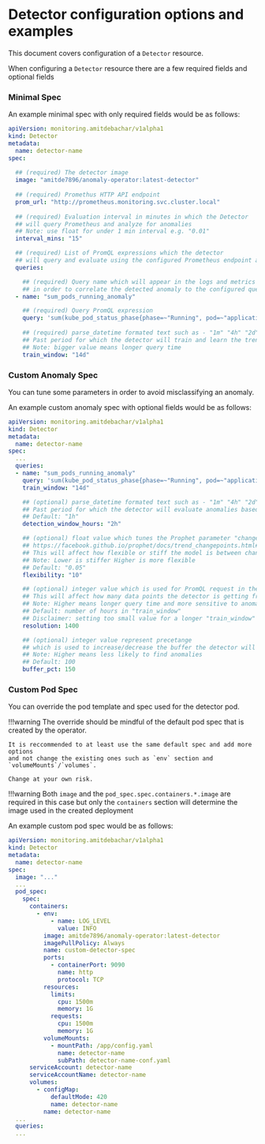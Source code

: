 # Detector configuration options and examples
This document covers configuration of a `Detector` resource.

When configuring a `Detector` resource there are a few required fields and optional fields

### Minimal Spec
An example minimal spec with only required fields would be as follows:

```yaml
apiVersion: monitoring.amitdebachar/v1alpha1
kind: Detector
metadata:
  name: detector-name
spec:
  
  ## (required) The detector image
  image: "amitde7896/anomaly-operator:latest-detector"
  
  ## (required) Promethus HTTP API endpoint 
  prom_url: "http://prometheus.monitoring.svc.cluster.local"
  
  ## (required) Evaluation interval in minutes in which the Detector
  ## will query Prometheus and analyze for anomalies
  ## Note: use float for under 1 min interval e.g. "0.01"  
  interval_mins: "15"

  ## (required) List of PromQL expressions which the detector 
  ## will query and evaluate using the configured Prometheus endpoint and interval   
  queries:

    ## (required) Query name which will appear in the logs and metrics 
    ## in order to correlate the detected anomaly to the configured query  
  - name: "sum_pods_running_anomaly"

    ## (required) Query PromQL expression
    query: 'sum(kube_pod_status_phase{phase=~"Running", pod=~"application-pod-.*"}) > 1'
    
    ## (required) parse_datetime formated text such as - "1m" "4h" "2d" "3w"
    ## Past period for which the detector will train and learn the trend
    ## Note: bigger value means longer query time
    train_window: "14d"
```
### Custom Anomaly Spec
You can tune some parameters in order to avoid misclassifying an anomaly.

An example custom anomaly spec with optional fields would be as follows:

```yaml
apiVersion: monitoring.amitdebachar/v1alpha1
kind: Detector
metadata:
  name: detector-name
spec:
  ...
  queries:
  - name: "sum_pods_running_anomaly"
    query: 'sum(kube_pod_status_phase{phase=~"Running", pod=~"application-pod-.*"}) > 1'
    train_window: "14d"

    ## (optional) parse_datetime formated text such as - "1m" "4h" "2d" "3w"
    ## Past period for which the detector will evaluate anomalies based on "train_window" period
    ## Default: "1h" 
    detection_window_hours: "2h"

    ## (optional) float value which tunes the Prophet parameter "changepoint_prior_scale"
    ## https://facebook.github.io/prophet/docs/trend_changepoints.html#adjusting-trend-flexibility
    ## This will affect how flexible or stiff the model is between change points (date points)
    ## Note: Lower is stiffer Higher is more flexible  
    ## Default: "0.05" 
    flexibility: "10"

    ## (optional) integer value which is used for PromQL request in the "step" paramter
    ## This will affect how many data points the detector is getting from Prometheus for a given timeframe
    ## Note: Higher means longer query time and more sensitive to anomalies
    ## Default: number of hours in "train_window"
    ## Disclaimer: setting too small value for a longer "train_window" can cause PromQL to fail
    resolution: 1400

    ## (optional) integer value represent precetange 
    ## which is used to increase/decrease the buffer the detector will append to the detection threshold 
    ## Note: Higher means less likely to find anomalies
    ## Default: 100
    buffer_pct: 150
```

### Custom Pod Spec
You can override the pod template and spec used for the detector pod.

!!!warning
    The override should be mindful of the default pod spec that is created
    by the operator.

    It is reccommended to at least use the same default spec and add more options
    and not change the existing ones such as `env` section and `volumeMounts`/`volumes`.

    Change at your own risk. 

!!!warning
    Both `image` and the `pod_spec.spec.containers.*.image` are required
    in this case but only the `containers` section will determine the image used in the created deployment

An example custom pod spec would be as follows:

```yaml
apiVersion: monitoring.amitdebachar/v1alpha1
kind: Detector
metadata:
  name: detector-name
spec:
  image: "..."
  ...
  pod_spec:
    spec:
      containers:
        - env:
            - name: LOG_LEVEL
              value: INFO
          image: amitde7896/anomaly-operator:latest-detector
          imagePullPolicy: Always
          name: custom-detector-spec
          ports:
            - containerPort: 9090
              name: http
              protocol: TCP
          resources:
            limits:
              cpu: 1500m
              memory: 1G
            requests:
              cpu: 1500m
              memory: 1G
          volumeMounts:
            - mountPath: /app/config.yaml
              name: detector-name
              subPath: detector-name-conf.yaml
      serviceAccount: detector-name
      serviceAccountName: detector-name
      volumes:
        - configMap:
            defaultMode: 420
            name: detector-name
          name: detector-name
  ...
  queries:
  ...
```